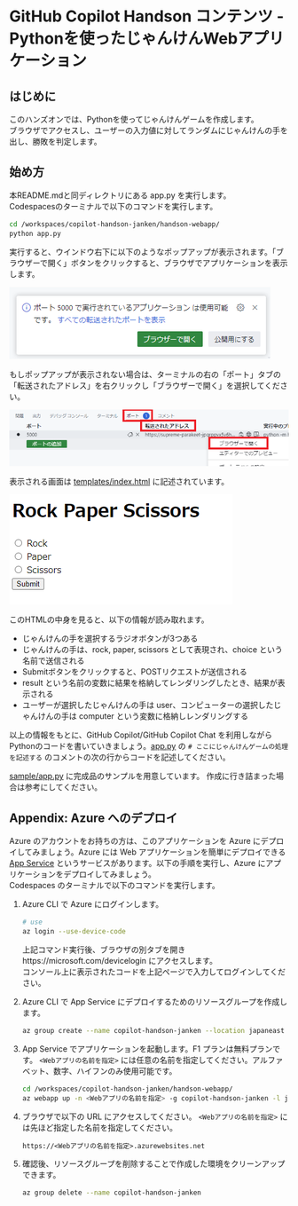 # GitHub Copilot Handson コンテンツ - Pythonを使ったじゃんけんWebアプリケーション
## はじめに
このハンズオンでは、Pythonを使ってじゃんけんゲームを作成します。  
ブラウザでアクセスし、ユーザーの入力値に対してランダムにじゃんけんの手を出し、勝敗を判定します。

## 始め方
本README.mdと同ディレクトリにある app.py を実行します。  
Codespacesのターミナルで以下のコマンドを実行します。

```bash
cd /workspaces/copilot-handson-janken/handson-webapp/
python app.py
```

実行すると、ウインドウ右下に以下のようなポップアップが表示されます。「ブラウザーで開く」ボタンをクリックすると、ブラウザでアプリケーションを表示します。  

![](assets/image01.png)

もしポップアップが表示されない場合は、ターミナルの右の「ポート」タブの「転送されたアドレス」を右クリックし「ブラウザーで開く」を選択してください。

![](assets/image02.png)

表示される画面は [templates/index.html](templates/index.html) に記述されています。

![](assets/image03.png)

このHTMLの中身を見ると、以下の情報が読み取れます。

- じゃんけんの手を選択するラジオボタンが3つある
- じゃんけんの手は、rock, paper, scissors として表現され、choice という名前で送信される
- Submitボタンをクリックすると、POSTリクエストが送信される
- result という名前の変数に結果を格納してレンダリングしたとき、結果が表示される
- ユーザーが選択したじゃんけんの手は user、コンピューターの選択したじゃんけんの手は computer という変数に格納しレンダリングする

以上の情報をもとに、GitHub Copilot/GitHub Copilot Chat を利用しながらPythonのコードを書いていきましょう。[app.py](app.py) の `# ここにじゃんけんゲームの処理を記述する` のコメントの次の行からコードを記述してください。

[sample/app.py](sample/app.py) に完成品のサンプルを用意しています。
作成に行き詰まった場合は参考にしてください。

## Appendix: Azure へのデプロイ
Azure のアカウントをお持ちの方は、このアプリケーションを Azure にデプロイしてみましょう。Azure には Web アプリケーションを簡単にデプロイできる [App Service](https://azure.microsoft.com/ja-jp/products/app-service) というサービスがあります。以下の手順を実行し、Azure にアプリケーションをデプロイしてみましょう。  
Codespaces のターミナルで以下のコマンドを実行します。

1. Azure CLI で Azure にログインします。
    
    ```bash
    # use
    az login --use-device-code
    ```
    上記コマンド実行後、ブラウザの別タブを開きhttps://microsoft.com/devicelogin にアクセスします。  
    コンソール上に表示されたコードを上記ページで入力してログインしてください。

3. Azure CLI で App Service にデプロイするためのリソースグループを作成します。

    ```bash
    az group create --name copilot-handson-janken --location japaneast
    ```

4. App Service でアプリケーションを起動します。F1 プランは無料プランです。
`<Webアプリの名前を指定>` には任意の名前を指定してください。アルファベット、数字、ハイフンのみ使用可能です。

    ```bash
    cd /workspaces/copilot-handson-janken/handson-webapp/
    az webapp up -n <Webアプリの名前を指定> -g copilot-handson-janken -l japaneast --sku F1 --runtime "PYTHON|3.12"
    ```

5. ブラウザで以下の URL にアクセスしてください。
`<Webアプリの名前を指定>` には先ほど指定した名前を指定してください。

    ```
    https://<Webアプリの名前を指定>.azurewebsites.net
    ```


6. 確認後、リソースグループを削除することで作成した環境をクリーンアップできます。

    ```bash
    az group delete --name copilot-handson-janken
    ```
